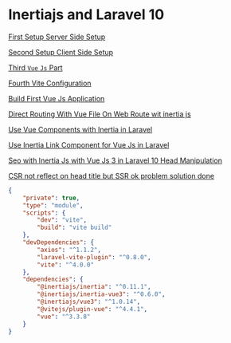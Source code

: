 # Inertiajs and Laravel 10

[First Setup Server Side Setup](Inertiajs%20and%20Laravel%2010%20fc5ab2cd583e46d289de52615c9913f9/First%20Setup%20Server%20Side%20Setup%20df17ee338f3140a2b29872c96291b43c.md)

[Second Setup Client Side Setup](Inertiajs%20and%20Laravel%2010%20fc5ab2cd583e46d289de52615c9913f9/Second%20Setup%20Client%20Side%20Setup%2090cad4d8169245699f226f19b4f82cb5.md)

[Third `Vue` `Js` Part](Inertiajs%20and%20Laravel%2010%20fc5ab2cd583e46d289de52615c9913f9/Third%20Vue%20Js%20Part%20ea1da58cdd9f44ea9d27635a2595d3ca.md)

[Fourth Vite Configuration](Inertiajs%20and%20Laravel%2010%20fc5ab2cd583e46d289de52615c9913f9/Fourth%20Vite%20Configuration%20371e07da340a45bca3198d0949d96e3a.md)

[Build First Vue Js Application](Inertiajs%20and%20Laravel%2010%20fc5ab2cd583e46d289de52615c9913f9/Build%20First%20Vue%20Js%20Application%209b8e270e3f4e43d8a729ed39eb225af0.md)

[Direct Routing With Vue File On Web Route wit inertia js](Inertiajs%20and%20Laravel%2010%20fc5ab2cd583e46d289de52615c9913f9/Direct%20Routing%20With%20Vue%20File%20On%20Web%20Route%20wit%20iner%20c4039da57d324559975dc7af7fa077d0.md)

[Use Vue Components with Inertia in Laravel](Inertiajs%20and%20Laravel%2010%20fc5ab2cd583e46d289de52615c9913f9/Use%20Vue%20Components%20with%20Inertia%20in%20Laravel%20dfb4b0a382da4d749a6e36215153a82f.md)

[Use Inertia Link Component for Vue Js in Laravel ](Inertiajs%20and%20Laravel%2010%20fc5ab2cd583e46d289de52615c9913f9/Use%20Inertia%20Link%20Component%20for%20Vue%20Js%20in%20Laravel%201367260c63164386a2061ff258796056.md)

[Seo with Inertia Js with Vue Js 3 in Laravel 10 Head Manipulation](Inertiajs%20and%20Laravel%2010%20fc5ab2cd583e46d289de52615c9913f9/Seo%20with%20Inertia%20Js%20with%20Vue%20Js%203%20in%20Laravel%2010%20He%20e05c99a300ef4ebfbb84047bd49363c8.md)

[CSR not reflect on head title but SSR ok problem solution done](Inertiajs%20and%20Laravel%2010%20fc5ab2cd583e46d289de52615c9913f9/CSR%20not%20reflect%20on%20head%20title%20but%20SSR%20ok%20problem%20s%203dab9229e75d48cb9a4ad973a42ca7be.md)

```json
{
    "private": true,
    "type": "module",
    "scripts": {
        "dev": "vite",
        "build": "vite build"
    },
    "devDependencies": {
        "axios": "^1.1.2",
        "laravel-vite-plugin": "^0.8.0",
        "vite": "^4.0.0"
    },
    "dependencies": {
        "@inertiajs/inertia": "^0.11.1",
        "@inertiajs/inertia-vue3": "^0.6.0",
        "@inertiajs/vue3": "^1.0.14",
        "@vitejs/plugin-vue": "^4.4.1",
        "vue": "^3.3.8"
    }
}
```